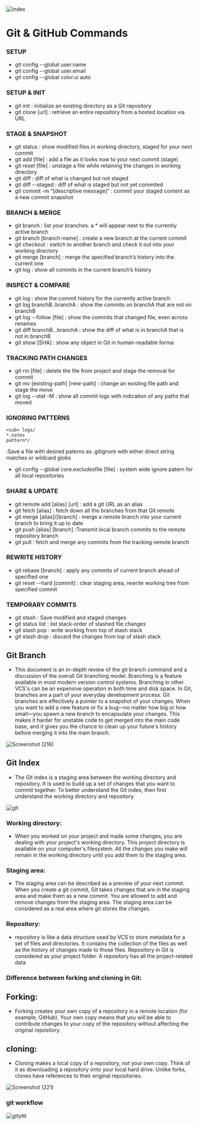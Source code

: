 
![index](https://user-images.githubusercontent.com/106934852/185226294-d1bd3b02-9ef0-4d65-91e6-932fdb63e237.png)
# Git & GitHub Commands

  ### SETUP
  - git config --global user.name
  - git config --global user.email
  - git config --global color.ui auto
  
  ### SETUP & INIT
  - git init : initialize an existing directory as a Git repository
  - git clone [url] : retrieve an entire repository from a hosted location via URL
  
  ### STAGE & SNAPSHOT
 - git status : show modified files in working directory, staged for your next commit
- git add [file] : add a file as it looks now to your next commit (stage)
- git reset [file] : unstage a file while retaining the changes in working directory
- git diff : diff of what is changed but not staged
- git diff --staged : diff of what is staged but not yet commited
- git commit -m “[descriptive message]” : commit your staged content as a new commit snapshot

### BRANCH & MERGE
- git branch : list your branches. a * will appear next to the currently active branch
- git branch [branch-name] : create a new branch at the current commit
- git checkout : switch to another branch and check it out into your working directory
- git merge [branch] : merge the specified branch’s history into the current one
- git log : show all commits in the current branch’s history

### INSPECT & COMPARE
- git log : show the commit history for the currently active branch
- git log branchB..branchA : show the commits on branchA that are not on branchB
- git log --follow [file] : show the commits that changed file, even across renames
- git diff branchB...branchA : show the diff of what is in branchA that is not in branchB
- git show [SHA] : show any object in Git in human-readable forma

### TRACKING PATH CHANGES
- git rm [file] : delete the file from project and stage the removal for commit
- git mv [existing-path] [new-path] : change an existing file path and stage the move
- git log --stat -M : show all commit logs with indication of any paths that moved 

### IGNORING PATTERNS
```
<sub> logs/
*.notes
pattern*/  
```
:Save a file with desired paterns as .gitignore with either direct string matches or wildcard globs
- git config --global core.excludesfile [file] : system wide ignore patern for all local repositories

### SHARE & UPDATE
- git remote add [alias] [url] : add a git URL as an alias
- git fetch [alias] : fetch down all the branches from that Git remote
- git merge [alias]/[branch] : merge a remote branch into your current branch to bring it up to date
- git push [alias] [branch] :Transmit local branch commits to the remote repository branch
- git pull : fetch and merge any commits from the tracking remote branch

### REWRITE HISTORY
- git rebase [branch] : apply any commits of current branch ahead of specified one
- git reset --hard [commit] : clear staging area, rewrite working tree from specified commit

### TEMPORARY COMMITS
- git stash : Save modified and staged changes
- git status list : list stack-order of stashed file changes
- git stash pop : write working from top of stash stack
- git stash drop : discard the changes from top of stash stack


## Git Branch 
 - This document is an in-depth review of the git branch command and a discussion of the overall Git branching model. Branching is a feature available in most modern version control systems. Branching in other VCS's can be an expensive operation in both time and disk space. In Git, branches are a part of your everyday development process. Git branches are effectively a pointer to a snapshot of your changes. When you want to add a new feature or fix a bug—no matter how big or how small—you spawn a new branch to encapsulate your changes. This makes it harder for unstable code to get merged into the main code base, and it gives you the chance to clean up your future's history before merging it into the main branch.
 
![Screenshot (216)](https://user-images.githubusercontent.com/106934852/185224858-63892eca-d0da-4013-869e-b6d7424b5911.png)

## Git Index
- The Git index is a staging area between the working directory and repository. It is used to build up a set of changes that you want to commit together. To better understand the Git index, then first understand the working directory and repository.

![git](https://user-images.githubusercontent.com/106934852/185226337-db2161a2-4709-42e3-b744-74e279234ec4.png)

### Working directory:
- When you worked on your project and made some changes, you are dealing with your project's working directory. This project directory is available on your computer's filesystem. All the changes you make will remain in the working directory until you add them to the staging area.
### Staging area:
- The staging area can be described as a preview of your next commit. When you create a git commit, Git takes changes that are in the staging area and make them as a new commit. You are allowed to add and remove changes from the staging area. The staging area can be considered as a real area where git stores the changes.
###  Repository:
- repository is like a data structure used by VCS to store metadata for a set of files and directories. It contains the collection of the files as well as the history of changes made to those files. Repository in Git is considered as your project folder. A repository has all the project-related data

###  Difference between forking and cloning in Git:
## Forking:
 - Forking creates your own copy of a repository in a remote location (for example, GitHub). Your own copy means that you will be able to contribute changes to your copy of the repository without affecting the original repository.
 ## cloning:
 - Cloning makes a local copy of a repository, not your own copy. Think of it as downloading a repository onto your local hard drive. Unlike forks, clones have references to their original repositories.
 
 ![Screenshot (221)](https://user-images.githubusercontent.com/106934852/186707028-caeb04c6-0370-4886-9de9-d6e7cec0d292.png)

### git workflow

![gityttt](https://user-images.githubusercontent.com/106934852/187694968-4f3d0de9-84ac-49ca-a363-486c60f945ef.jpg)
